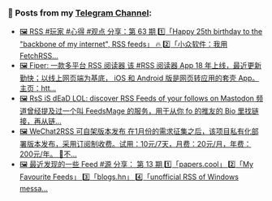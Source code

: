 ### 📰 Posts from my [Telegram Channel](https://t.me/s/aboutrss):
<!-- BLOG-POST-LIST:START -->
- [🖼 RSS #玩家 #心得 #观点 分享：第 63 期 1️⃣「Happy 25th birthday to the &quot;backbone of my internet&quot;, RSS feeds」 🔥 2️⃣「小众软件：我用 FetchRSS...](https://t.me/aboutrss/1446)
- [🖼 Fiper: 一款多平台 RSS 阅读器 该 #RSS 阅读器 App 18 年上线，最近更新勤快；以线上网页端为基底， iOS 和 Android 版是网页转应用的套壳 App。 主页：htt...](https://t.me/aboutrss/1445)
- [🖼 RsS iS dEaD LOL: discover RSS Feeds of your follows on Mastodon 频道曾经提及过一个叫 FeedsMage 的服务，用于从你 fo 的推友的 Bio 里找链接，再从链...](https://t.me/aboutrss/1444)
- [🖼 WeChat2RSS 可自架版本发布 在1月份的需求征集之后，该项目私有化部署版本发布，采用订阅制收费。试用：10元/7天，月费：20元/月，年费：200元/年。 🔸不...](https://t.me/aboutrss/1443)
- [🖼 最近发现的一些 Feed #源 分享： 第 13 期 1️⃣「papers.cool」 2️⃣「My Favourite Feeds」 3️⃣「blogs.hn」 4️⃣「unofficial RSS of Windows messa...](https://t.me/aboutrss/1442)
<!-- BLOG-POST-LIST:END -->

<!--
**AboutRSS/AboutRSS** is a ✨ _special_ ✨ repository because its `README.md` (this file) appears on your GitHub profile.

Here are some ideas to get you started:

- 🔭 I’m currently working on ...
- 🌱 I’m currently learning ...
- 👯 I’m looking to collaborate on ...
- 🤔 I’m looking for help with ...
- 💬 Ask me about ...
- 📫 How to reach me: ...
- 😄 Pronouns: ...
- ⚡ Fun fact: ...
-->
